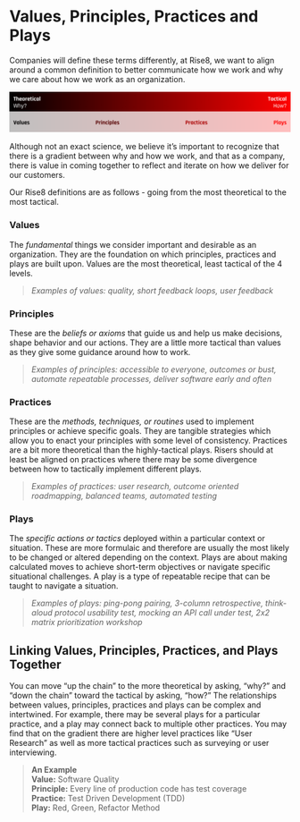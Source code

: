 # Values, Principles, Practices and Plays

Companies will define these terms differently, at Rise8, we want to align around a common definition to better communicate how we work and why we care about how we work as an organization.

![Gradient of Why and How we work](../../assets/values-principles-practices-plays.png)

Although not an exact science, we believe it’s important to recognize that there is a gradient between why and how we work, and that as a company, there is value in coming together to reflect and iterate on how we deliver for our customers.

Our Rise8 definitions are as follows - going from the most theoretical to the most tactical.

### Values
The _fundamental_ things we consider important and desirable as an organization. They are the foundation on which principles, practices and plays are built upon. Values are the most theoretical, least tactical of the 4 levels.
> _Examples of values: quality, short feedback loops, user feedback_ 

### Principles
These are the _beliefs or axioms_ that guide us and help us make decisions, shape behavior and our actions. They are a little more tactical than values as they give some guidance around how to work.
> _Examples of principles: accessible to everyone, outcomes or bust, automate repeatable processes, deliver software early and often_
 
### Practices
These are the _methods, techniques, or routines_ used to implement principles or achieve specific goals. They are tangible strategies which allow you to enact your principles with some level of consistency. Practices are a bit more theoretical than the highly-tactical plays. Risers should at least be aligned on practices where there may be some divergence between how to tactically implement different plays.
> _Examples of practices: user research, outcome oriented roadmapping, balanced teams, automated testing_

### Plays 
The _specific actions or tactics_ deployed within a particular context or situation. These are more formulaic and therefore are usually the most likely to be changed or altered depending on the context. Plays are about making calculated moves to achieve short-term objectives or navigate specific situational challenges. A play is a type of repeatable recipe that can be taught to navigate a situation.
> _Examples of plays: ping-pong pairing, 3-column retrospective, think-aloud protocol usability test, mocking an API call under test, 2x2 matrix prioritization workshop_

## Linking Values, Principles, Practices, and Plays Together
You can move “up the chain” to the more theoretical by asking, “why?” and “down the chain” toward the tactical by asking, “how?” The relationships between values, principles, practices and plays can be complex and intertwined. For example, there may be several plays for a particular practice, and a play may connect back to multiple other practices. You may find that on the gradient there are higher level practices like “User Research” as well as more tactical practices such as surveying or user interviewing.

> __An Example__ <br>
> __Value:__ Software Quality <br>
> __Principle:__ Every line of production code has test coverage <br>
> __Practice:__ Test Driven Development (TDD) <br>
> __Play:__ Red, Green, Refactor Method

